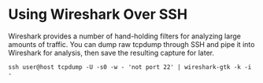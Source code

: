 # Using Wireshark Over SSH

Wireshark provides a number of hand-holding filters for analyzing large amounts of traffic. You can dump raw tcpdump through SSH and pipe it into Wireshark for analysis, then save the resulting capture for later.

`ssh user@host tcpdump -U -s0 -w - 'not port 22' | wireshark-gtk -k -i -`
